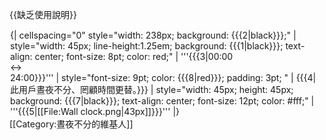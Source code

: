 <noinclude>{{缺乏使用說明}}</noinclude><div style="float: left; border: {{{9|1}}}px solid {{{1|#000}}}; margin: 1px;">
{| cellspacing="0" style="width: 238px; background: {{{2|black}}};"
| style="width: 45px; line-height:1.25em; background: {{{1|black}}}; text-align: center; font-size: 8pt; color: red;" | '''{{{3|00:00<br/> ↔ <br/>24:00}}}'''
| style="font-size: 9pt; color: {{{8|red}}}; padding: 3pt; " | {{{4|此用戶晝夜不分、罔顧時間更替。}}}
| style="width: 45px; height: 45px; background: {{{7|black}}}; text-align: center; font-size: 12pt; color: #fff;" | '''{{{5|[[File:Wall clock.png|43px]]}}}'''
|}</div>
[[Category:晝夜不分的維基人]]